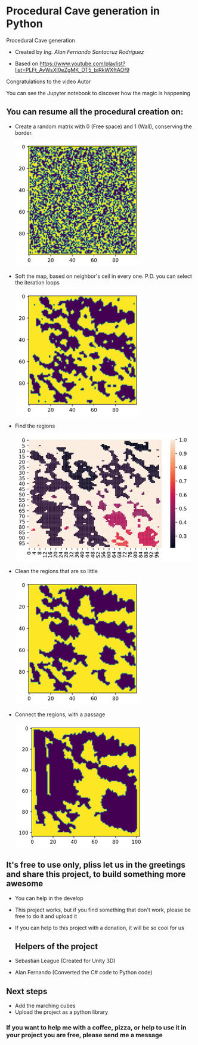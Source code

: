 

# Procedural Cave generation in Python

Procedural Cave generation

* Created by *Ing. Alan Fernando Santacruz Rodríguez*

* Based on https://www.youtube.com/playlist?list=PLFt_AvWsXl0eZgMK_DT5_biRkWXftAOf9

Congratulations to the video Autor

You can see the Jupyter notebook to discover how the magic is happening

##  You can resume all the procedural creation on:

* Create a random matrix with 0 (Free space) and 1 (Wall), conserving the border.

  ![RandomMatrix](RandomMatrix.png)

* Soft the map, based on neighbor's  ceil in every one. P.D. you can select the iteration loops

  ![SoftedMap](SoftedMap.png)

* Find the regions

  ![RegionedMap](RegionedMap.png)

* Clean the regions that are so little

  ![CleannedMap](CleannedMap.png)

* Connect the regions, with a passage

  ![ConnectedMap](ConnectedMap.png)

## It's free to use only, pliss let us in the greetings and share this project, to build something more awesome

* You can help in the develop
* This project works, but if you find something that don't work, please be free to do it and upload it
* If you can help to this project with a donation, it will be so cool for us

	## Helpers of the project

* Sebastian League (Created for Unity 3D)
* Alan Fernando (Converted the C# code to Python code)

## Next steps

* Add the marching cubes 
* Upload the project as a python library

### If you want to help me with a coffee, pizza, or help to use it in your project you are free, please send me a message











